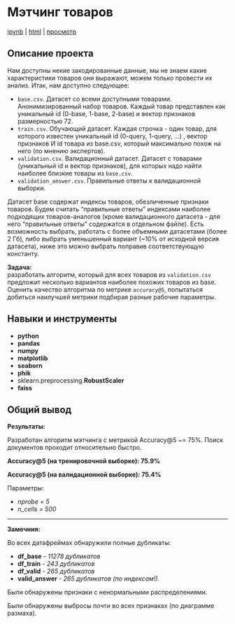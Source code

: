 # Мэтчинг товаров

[ipynb](https://github.com/valeksan/portfolio_ds/blob/main/Product%20matching/P1_Portfolio.ipynb) | [html](https://github.com/valeksan/portfolio_ds/blob/main/Product%20matching/P1_Portfolio.html) | [просмотр](https://valeksan.github.io/P1_Portfolio.html)

## Описание проекта

Нам доступны некие закодированные данные, мы не знаем какие характеристики товаров они выражают, можем только провести их анализ.
Итак, нам доступно следующее:
* `base.csv`. Датасет со всеми доступными товарами. Анонимизированный набор товаров. Каждый товар представлен как уникальный id (0-base, 1-base, 2-base) и вектор признаков размерностью 72.
* `train.csv`. Обучающий датасет. Каждая строчка - один товар, для которого известен уникальный id (0-query, 1-query, …) , вектор признаков И id товара из base.csv, который максимально похож на него (по мнению экспертов).
* `validation.csv`. Валидационный датасет. Датасет с товарами (уникальный id и вектор признаков), для которых надо найти наиболее близкие товары из `base.csv`.
* `validation_answer.csv`. Правильные ответы к валидационной выборки.

Датасет base содержат индексы товаров, обезличенные признаки товаров.
Будем считать “правильные ответы” индексами наиболее подходящих товаров-аналогов (кроме валидационного датасета - для него “правильные ответы” содержатся в отдельном файле). Есть возможность выбрать, работать с более объемными датасетами (более 2 Гб), либо выбрать уменьшенный вариант (~10% от исходной версия датасета), ниже это можно выбрать поправив соответствующую константу.

**Задача:** <br>
разработать алгоритм, который для всех товаров из `validation.csv` предложит несколько вариантов наиболее похожих товаров из base. Оценить качество алгоритма по метрике `accuracy@5`, попытаться добиться наилучшей метрики подбирая разные рабочие параметры.

## Навыки и инструменты

- **python**
- **pandas**
- **numpy**
- **matplotlib**
- **seaborn**
- **phik**
- sklearn.preprocessing.**RobustScaler**
- **faiss**

##

## Общий вывод

**Результаты:**

Разработан алгоритм мэтчинга с метрикой Accuracy@5 ~= 75%.
Поиск документов проходит относительно быстро.

**Accuracy@5 (на тренировочной выборке): 75.9%**

**Accuracy@5 (на валидационной выборке): 75.4%**

Параметры:
* *nprobe = 5*
* *n_cells = 500*

---

**Замечния:**

Во всех датафреймах обнаружили полные дубликаты:
* **df_base** - *11278 дубликатов*
* **df_train** - *243 дубликатов*
* **df_valid** - *265 дубликатов*
* **valid_answer** - *265 дубликатов (по индексам!).*

Были обнаружены признаки с ненормальными распределениями.

Были обнаружены выбросы почти во всех признаках (по диаграмме размаха).

